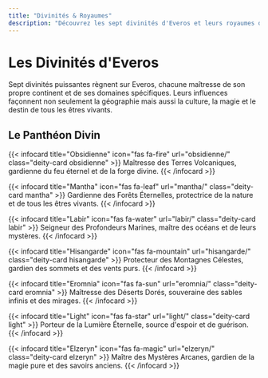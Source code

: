 ```yaml
---
title: "Divinités & Royaumes"
description: "Découvrez les sept divinités d'Everos et leurs royaumes divins, chacune avec ses propres domaines, mystères et légendes."
---
```


# Les Divinités d'Everos

Sept divinités puissantes règnent sur Everos, chacune maîtresse de son propre continent et de ses domaines spécifiques. Leurs influences façonnent non seulement la géographie mais aussi la culture, la magie et le destin de tous les êtres vivants.

## Le Panthéon Divin

{{< infocard title="Obsidienne" icon="fas fa-fire" url="obsidienne/" class="deity-card obsidienne" >}}
Maîtresse des Terres Volcaniques, gardienne du feu éternel et de la forge divine.
{{< /infocard >}}

{{< infocard title="Mantha" icon="fas fa-leaf" url="mantha/" class="deity-card mantha" >}}
Gardienne des Forêts Éternelles, protectrice de la nature et de tous les êtres vivants.
{{< /infocard >}}

{{< infocard title="Labir" icon="fas fa-water" url="labir/" class="deity-card labir" >}}
Seigneur des Profondeurs Marines, maître des océans et de leurs mystères.
{{< /infocard >}}

{{< infocard title="Hisangarde" icon="fas fa-mountain" url="hisangarde/" class="deity-card hisangarde" >}}
Protecteur des Montagnes Célestes, gardien des sommets et des vents purs.
{{< /infocard >}}

{{< infocard title="Eromnia" icon="fas fa-sun" url="eromnia/" class="deity-card eromnia" >}}
Maîtresse des Déserts Dorés, souveraine des sables infinis et des mirages.
{{< /infocard >}}

{{< infocard title="Light" icon="fas fa-star" url="light/" class="deity-card light" >}}
Porteur de la Lumière Éternelle, source d'espoir et de guérison.
{{< /infocard >}}

{{< infocard title="Elzeryn" icon="fas fa-magic" url="elzeryn/" class="deity-card elzeryn" >}}
Maître des Mystères Arcanes, gardien de la magie pure et des savoirs anciens.
{{< /infocard >}}